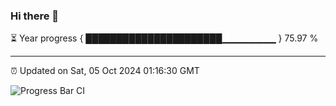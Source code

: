 ### Hi there 👋

⏳ Year progress { ██████████████████████▁▁▁▁▁▁▁▁ } 75.97 %

---

⏰ Updated on Sat, 05 Oct 2024 01:16:30 GMT

![Progress Bar CI](https://github.com/liununu/liununu/workflows/Progress%20Bar%20CI/badge.svg)
